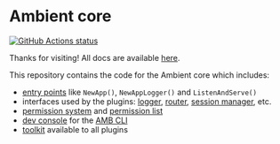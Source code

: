 # Ambient core <!-- omit in toc -->

[![GitHub Actions status](https://github.com/ambientkit/ambient/actions/workflows/unit-tests.yml/badge.svg)](https://github.com/ambientkit/ambient/actions)

Thanks for visiting! All docs are available [here](https://ambientkit.github.io/).

This repository contains the code for the Ambient core which includes:

- [entry points](https://github.com/ambientkit/ambient/blob/main/pkg/ambientapp/app.go) like `NewApp()`, `NewAppLogger()` and `ListenAndServe()`
- interfaces used by the plugins: [logger](https://github.com/ambientkit/ambient/blob/main/ambient_logger.go), [router](https://github.com/ambientkit/ambient/blob/main/ambient_router.go), [session manager](https://github.com/ambientkit/ambient/blob/main/ambient_session.go), etc.
- [permission system](https://github.com/ambientkit/ambient/tree/main/internal/secureconfig) and [permission list](https://github.com/ambientkit/ambient/blob/main/grant.go)
- [dev console](https://github.com/ambientkit/ambient/blob/main/internal/devconsole/devconsole.go) for the [AMB CLI](https://github.com/ambientkit/amb)
- [toolkit](https://github.com/ambientkit/ambient/blob/main/toolkit.go) available to all plugins
